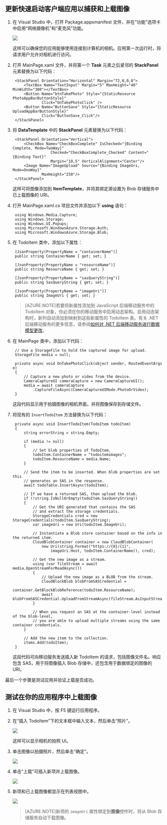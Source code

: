 ﻿## <a name="add-select-images"></a>更新快速启动客户端应用以捕获和上载图像

1. 在 Visual Studio 中，打开 Package.appxmanifest 文件，并在“功能”选项卡中启用“网络摄像机”和“麦克风”功能。

   	![](./media/mobile-services-windows-store-dotnet-upload-to-blob-storage/mobile-app-manifest-camera.png)
 
   	这样可以确保您的应用能够使用连接到计算机的相机。应用第一次运行时，将请求用户允许对相机进行访问。

1. 打开 MainPage.xaml 文件，并将第一个 **Task** 元素之后紧邻的 **StackPanel** 元素替换为以下代码：

        <StackPanel Orientation="Horizontal" Margin="72,0,0,0">
            <TextBox Name="TextInput" Margin="5" MaxHeight="40" MinWidth="300"></TextBox>
            <Button Name="btnTakePhoto" Style="{StaticResource PhotoAppBarButtonStyle}"
                    Click="OnTakePhotoClick" />
            <Button Name="ButtonSave" Style="{StaticResource UploadAppBarButtonStyle}" 
                    Click="ButtonSave_Click"/>
        </StackPanel>

2. 将 **DataTemplate** 中的 **StackPanel** 元素替换为以下代码：

        <StackPanel Orientation="Vertical">
            <CheckBox Name="CheckBoxComplete" IsChecked="{Binding Complete, Mode=TwoWay}" 
                        Checked="CheckBoxComplete_Checked" Content="{Binding Text}" 
                        Margin="10,5" VerticalAlignment="Center"/>
            <Image Name="ImageUpload" Source="{Binding ImageUri, Mode=OneWay}"
                    MaxHeight="250"/>
        </StackPanel> 

   	这样可将图像添加到 **ItemTemplate**，并将其绑定源设置为 Blob 存储服务中已上载图像的 URI。

3. 打开 MainPage.xaml.cs 项目文件并添加以下 **using** 语句：
	
		using Windows.Media.Capture;
		using Windows.Storage;
		using Windows.UI.Popups;
		using Microsoft.WindowsAzure.Storage.Auth;
		using Microsoft.WindowsAzure.Storage.Blob;
    
4. 在 TodoItem 类中，添加以下属性：

        [JsonProperty(PropertyName = "containerName")]
        public string ContainerName { get; set; }
		
        [JsonProperty(PropertyName = "resourceName")]
        public string ResourceName { get; set; }
		
        [JsonProperty(PropertyName = "sasQueryString")]
        public string SasQueryString { get; set; }
		
        [JsonProperty(PropertyName = "imageUri")]
        public string ImageUri { get; set; } 

   	>[AZURE.NOTE]若要将新属性添加到 JavaScript 后端移动服务中的 TodoItem 对象，你必须在你的移动服务中启用动态架构。启用动态架构时，新列自动添加到映射到这些新属性的 TodoItem 表。有关 .NET 后端移动服务的更多信息，请参阅[如何对 .NET 后端移动服务进行数据模型更改](/documentation/articles/mobile-services-dotnet-backend-how-to-use-code-first-migrations)。

5. 在 MainPage 类中，添加以下代码：

        // Use a StorageFile to hold the captured image for upload.
        StorageFile media = null;
		
		private async void OnTakePhotoClick(object sender, RoutedEventArgs e)
		{
			// Capture a new photo or video from the device.
			CameraCaptureUI cameraCapture = new CameraCaptureUI();
			media = await cameraCapture
				.CaptureFileAsync(CameraCaptureUIMode.PhotoOrVideo);
        }

  	这段代码显示用于拍摄图像的相机界面，并将图像保存到存储文件。

6. 将现有的  `InsertTodoItem` 方法替换为以下代码：
 
        private async void InsertTodoItem(TodoItem todoItem)
        {
            string errorString = string.Empty;
			
            if (media != null)
            {
                // Set blob properties of TodoItem.
                todoItem.ContainerName = "todoitemimages";
                todoItem.ResourceName = media.Name;
            }
			
            // Send the item to be inserted. When blob properties are set this
            // generates an SAS in the response.
            await todoTable.InsertAsync(todoItem);
			
            // If we have a returned SAS, then upload the blob.
            if (!string.IsNullOrEmpty(todoItem.SasQueryString))
            {
                // Get the URI generated that contains the SAS 
                // and extract the storage credentials.
                StorageCredentials cred = new StorageCredentials(todoItem.SasQueryString);
                var imageUri = new Uri(todoItem.ImageUri);
				
                // Instantiate a Blob store container based on the info in the returned item.
                CloudBlobContainer container = new CloudBlobContainer(
                    new Uri(string.Format("https://{0}/{1}",
                        imageUri.Host, todoItem.ContainerName)), cred);

                // Get the new image as a stream.
                using (var fileStream = await media.OpenStreamForReadAsync())
                {                   					
                    // Upload the new image as a BLOB from the stream.
                    CloudBlockBlob blobFromSASCredential =
                        container.GetBlockBlobReference(todoItem.ResourceName);
                    await blobFromSASCredential.UploadFromStreamAsync(fileStream.AsInputStream());
                }
				
				// When you request an SAS at the container-level instead of the blob-level,
				// you are able to upload multiple streams using the same container credentials.
            }
			
            // Add the new item to the collection.
            items.Add(todoItem);
        }

	这段代码可向移动服务发送插入新 TodoItem 的请求，包括图像文件名。响应包含 SAS，用于将图像插入 Blob 存储中，还包含用于数据绑定的图像的 URI。

最后一个步骤是测试应用并验证上载是否成功。
		
## <a name="test"></a>测试在你的应用程序中上载图像

1. 在 Visual Studio 中，按 F5 键运行应用程序。

2. 在“插入 TodoItem”下的文本框中输入文本，然后单击“照片”。

   	![](./media/mobile-services-windows-store-dotnet-upload-to-blob-storage/mobile-quickstart-blob-appbar.png)

  	这样可以显示相机的拍照 UI。

3. 单击图像以拍摄照片，然后单击“确定”。
  
   	![](./media/mobile-services-windows-store-dotnet-upload-to-blob-storage/mobile-quickstart-blob-camera.png)

4. 单击“上载”可插入新项并上载图像。

	![](./media/mobile-services-windows-store-dotnet-upload-to-blob-storage/mobile-quickstart-blob-appbar2.png)

5. 新项和已上载图像都显示在列表视图中。

	![](./media/mobile-services-windows-store-dotnet-upload-to-blob-storage/mobile-quickstart-blob-ie.png)

   	>[AZURE.NOTE]新项的 <code>imageUri</code> 属性绑定到<strong>图像</strong>控件时，将从 Blob 存储服务自动下载图像。

<!---HONumber=74-->